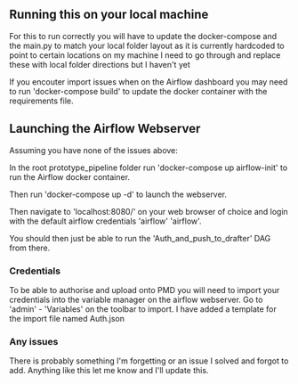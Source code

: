 
## Running this on your local machine

For this to run correctly you will have to update the docker-compose and the main.py to match your local folder layout as it is currently hardcoded to point to certain locations on my machine
I need to go through and replace these with local folder directions but I haven't yet

If you encouter import issues when on the Airflow dashboard you may need to run 'docker-compose build' to update the docker container with the requirements file.

## Launching the Airflow Webserver

Assuming you have none of the issues above:

In the root prototype_pipeline folder run 'docker-compose up airflow-init' to run the Airflow docker container.

Then run 'docker-compose up -d' to launch the webserver. 

Then navigate to 'localhost:8080/' on your web browser of choice and login with the default airflow credentials 'airflow' 'airflow'.

You should then just be able to run the 'Auth_and_push_to_drafter' DAG from there. 

### Credentials

To be able to authorise and upload onto PMD you will need to import your credentials into the variable manager on the airflow webserver. Go to 'admin' - 'Variables' on the toolbar to import. 
I have added a template for the import file named Auth.json

### Any issues

There is probably something I'm forgetting or an issue I solved and forgot to add.
Anything like this let me know and I'll update this.

